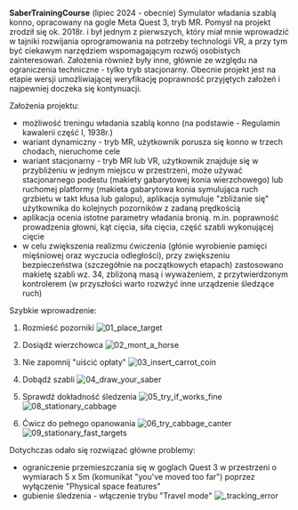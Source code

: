 **SaberTrainingCourse** (lipiec 2024 - obecnie)
Symulator władania szablą konno, opracowany na gogle Meta Quest 3, tryb MR. Pomysł na projekt zrodził się ok. 2018r. i był jednym z pierwszych, który miał mnie wprowadzić w tajniki rozwijania oprogramowania na potrzeby technologii VR, a przy tym być ciekawym narzędziem wspomagającym rozwój osobistych zainteresowań. Założenia również były inne, głównie ze względu na ograniczenia techniczne - tylko tryb stacjonarny.
Obecnie projekt jest na etapie wersji umożliwiającej weryfikację poprawność przyjętych założeń i najpewniej doczeka się kontynuacji.

Założenia projektu:
- możliwość treningu władania szablą konno (na podstawie - Regulamin kawalerii część I, 1938r.)
- wariant dynamiczny - tryb MR, użytkownik porusza się konno w trzech chodach, nieruchome cele
- wariant stacjonarny - tryb MR lub VR, użytkownik znajduje się w przybliżeniu w jednym miejscu w przestrzeni, może używać stacjonarnego podestu (makiety gabarytowej konia wierzchowego) lub ruchomej platformy (makieta gabarytowa konia symulująca ruch grzbietu w takt kłusa lub galopu), aplikacja symuluje "zbliżanie się" użytkownika do kolejnych pozorników z zadaną prędkością
- aplikacja ocenia istotne parametry władania bronią. m.in. poprawność prowadzenia głowni, kąt cięcia, siła cięcia, część szabli wykonującej cięcie
- w celu zwiększenia realizmu ćwiczenia (głónie wyrobienie pamięci mięśniowej oraz wyczucia odległości), przy zwiększeniu bezpieczeństwa (szczegółnie na początkowych etapach) zastosowano makietę szabli wz. 34, zbliżoną masą i wyważeniem, z przytwierdzonym kontrolerem (w przyszłości warto rozwżyć inne urządzenie śledzące ruch)

Szybkie wprowadzenie:
1.  Rozmieść pozorniki
![01_place_target](https://github.com/user-attachments/assets/7a5baa4d-46e6-49f2-b0c8-1f0dd1c0f215)

2.  Dosiądź wierzchowca
![02_mont_a_horse](https://github.com/user-attachments/assets/942f44f6-e050-4387-86e4-b159830ab759)

3.  Nie zapomnij "uiścić opłaty"
![03_insert_carrot_coin](https://github.com/user-attachments/assets/6462cfb9-95eb-42d6-86de-15b29b6c3662)

4.  Dobądź szabli
![04_draw_your_saber](https://github.com/user-attachments/assets/ba9fca88-1109-4831-b5ca-c356648aaec3)

5.  Sprawdź dokładność śledzenia
![05_try_if_works_fine](https://github.com/user-attachments/assets/82de50d3-5a88-4f84-b243-f507f7ecd883)   ![08_stationary_cabbage](https://github.com/user-attachments/assets/630014cc-1aae-4734-afa6-295b36722371)

6.  Ćwicz do pełnego opanowania
![06_try_cabbage_canter](https://github.com/user-attachments/assets/ce5fde06-db72-440e-a638-7d9491cb3932)   ![09_stationary_fast_targets](https://github.com/user-attachments/assets/dd290a78-d265-4835-8b11-6331cfa5a8d0)

Dotychczas odało się rozwiązać główne problemy:
- ograniczenie przemieszczania się w goglach Quest 3 w przestrzeni o wymiarach 5 x 5m (komunikat "you've moved too far") poprzez wyłączenie "Physical space features"
- gubienie śledzenia - włączenie trybu "Travel mode"
![_tracking_error](https://github.com/user-attachments/assets/eef501c6-4e5c-4d55-990d-197a521c7aaa)
